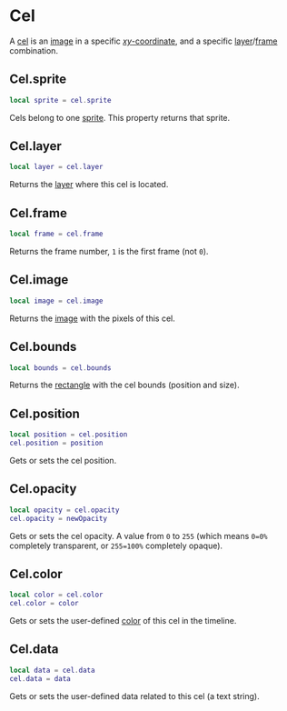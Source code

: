 # Cel

A [cel](https://www.aseprite.org/docs/cel/) is an [image](#celimage) in a specific
[*xy*-coordinate](#celposition), and a specific
[layer](#cellayer)/[frame](#celframe) combination.

## Cel.sprite

```lua
local sprite = cel.sprite
```

Cels belong to one [sprite](sprite.md). This property returns that sprite.

## Cel.layer

```lua
local layer = cel.layer
```

Returns the [layer](layer.md) where this cel is located.

## Cel.frame

```lua
local frame = cel.frame
```

Returns the frame number, `1` is the first frame (not `0`).

## Cel.image

```lua
local image = cel.image
```

Returns the [image](image.md) with the pixels of this cel.

## Cel.bounds

```lua
local bounds = cel.bounds
```

Returns the [rectangle](rectangle.md) with the cel bounds (position
and size).

## Cel.position

```lua
local position = cel.position
cel.position = position
```

Gets or sets the cel position.

## Cel.opacity

```lua
local opacity = cel.opacity
cel.opacity = newOpacity
```

Gets or sets the cel opacity. A value from `0` to `255` (which means
`0=0%` completely transparent, or `255=100%` completely opaque).

## Cel.color

```lua
local color = cel.color
cel.color = color
```

Gets or sets the user-defined [color](color.md) of this cel in the timeline.

## Cel.data

```lua
local data = cel.data
cel.data = data
```

Gets or sets the user-defined data related to this cel (a text string).
